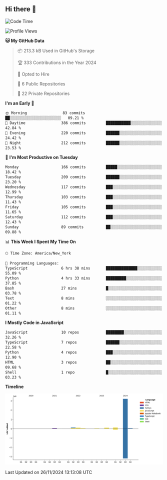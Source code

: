 ## Hi there 👋

<!--START_SECTION:waka-->
![Code Time](http://img.shields.io/badge/Code%20Time-122%20hrs%202%20mins-blue)

![Profile Views](http://img.shields.io/badge/Profile%20Views-0-blue)

**🐱 My GitHub Data** 

> 📦 213.3 kB Used in GitHub's Storage 
 > 
> 🏆 333 Contributions in the Year 2024
 > 
> 💼 Opted to Hire
 > 
> 📜 6 Public Repositories 
 > 
> 🔑 22 Private Repositories 
 > 
**I'm an Early 🐤** 

```text
🌞 Morning                83 commits          ██░░░░░░░░░░░░░░░░░░░░░░░   09.21 % 
🌆 Daytime                386 commits         ███████████░░░░░░░░░░░░░░   42.84 % 
🌃 Evening                220 commits         ██████░░░░░░░░░░░░░░░░░░░   24.42 % 
🌙 Night                  212 commits         ██████░░░░░░░░░░░░░░░░░░░   23.53 % 
```
📅 **I'm Most Productive on Tuesday** 

```text
Monday                   166 commits         █████░░░░░░░░░░░░░░░░░░░░   18.42 % 
Tuesday                  209 commits         ██████░░░░░░░░░░░░░░░░░░░   23.20 % 
Wednesday                117 commits         ███░░░░░░░░░░░░░░░░░░░░░░   12.99 % 
Thursday                 103 commits         ███░░░░░░░░░░░░░░░░░░░░░░   11.43 % 
Friday                   105 commits         ███░░░░░░░░░░░░░░░░░░░░░░   11.65 % 
Saturday                 112 commits         ███░░░░░░░░░░░░░░░░░░░░░░   12.43 % 
Sunday                   89 commits          ██░░░░░░░░░░░░░░░░░░░░░░░   09.88 % 
```


📊 **This Week I Spent My Time On** 

```text
🕑︎ Time Zone: America/New_York

💬 Programming Languages: 
TypeScript               6 hrs 38 mins       ██████████████░░░░░░░░░░░   55.09 % 
Python                   4 hrs 33 mins       █████████░░░░░░░░░░░░░░░░   37.85 % 
Bash                     27 mins             █░░░░░░░░░░░░░░░░░░░░░░░░   03.78 % 
Text                     8 mins              ░░░░░░░░░░░░░░░░░░░░░░░░░   01.22 % 
Other                    8 mins              ░░░░░░░░░░░░░░░░░░░░░░░░░   01.11 % 
```

**I Mostly Code in JavaScript** 

```text
JavaScript               10 repos            ████████░░░░░░░░░░░░░░░░░   32.26 % 
TypeScript               7 repos             ██████░░░░░░░░░░░░░░░░░░░   22.58 % 
Python                   4 repos             ███░░░░░░░░░░░░░░░░░░░░░░   12.90 % 
HTML                     3 repos             ██░░░░░░░░░░░░░░░░░░░░░░░   09.68 % 
Shell                    1 repo              █░░░░░░░░░░░░░░░░░░░░░░░░   03.23 % 
```



**Timeline**

![Lines of Code chart](https://raw.githubusercontent.com/dikshithvishnu/dikshithvishnu/main/assets/bar_graph.png)


 Last Updated on 26/11/2024 13:13:08 UTC
<!--END_SECTION:waka-->
